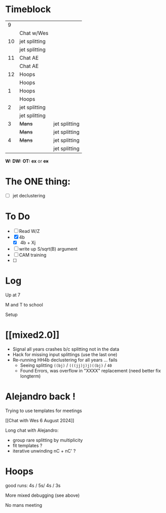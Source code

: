 # Timeblock

|     |               |               |
| --- | ------------- | ------------- |
| 9   |               |               |
|     | Chat w/Wes    |               |
| 10  | jet splitting |               |
|     | jet splitting |               |
| 11  | Chat AE       |               |
|     | Chat AE       |               |
| 12  | Hoops         |               |
|     | Hoops         |               |
| 1   | Hoops         |               |
|     | Hoops         |               |
| 2   | jet splitting |               |
|     | jet splitting |               |
| 3   | ~~Mans~~      | jet splitting |
|     | ~~Mans~~      | jet splitting |
| 4   | ~~Mans~~      | jet splitting |
|     |               | jet splitting |

**W:**
**DW:**
**OT:**
**ex** or **~~ex~~**

# The ONE thing: 
- [ ] jet declustering


# To Do
- [ ] Read W/Z
- [x] 4b
	 - [x] 4b + Xj
- [ ] write up S/sqrt(B) argument
- [ ] CAM training
- [ ] 


# Log

Up at 7

M and T to school

Setup

# [[mixed2.0]]
- Signal all years crashes b/c splitting not in the data
- Hack for missing input splittings (use the last one)
- Re-running HH4b declustering for all years ... fails
	- Seeing splitting `((bj)`  /  `(((jj)j)j)((bj)` / `40`
	- Found Errors, was overflow in "XXXX" replacement (need better fix longterm)

# Alejandro back ! 

Trying to use templates for meetings

[[Chat with Wes 6 August 2024]]

Long chat with Alejandro:
- group rare splitting by multiplicity
- fit templates ? 
- iterative unwinding  nC + nC' ?

# Hoops
good runs: 4s / 5s/ 4s / 3s

More mixed debugging (see above)

No mans meeting